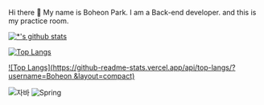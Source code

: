 Hi there 👋 My name is Boheon Park. I am a Back-end developer. and this is my practice room.

[![*'s github stats](https://github-readme-stats.vercel.app/api?username=Boheon)](https://github.com/Boheon)

[![Top Langs](https://github-readme-stats.vercel.app/api/top-langs/?username=Boheon)](https://github.com/Boheon/github-readme-stats)

[![Top Langs](https://github-readme-stats.vercel.app/api/top-langs/?username=Boheon &layout=compact)](https://github.com/Boheon/github-readme-stats)

![자바](https://img.shields.io/badge/-자바-007396?style=flat&logo=Java&logoColor=ffffff)
![Spring](https://img.shields.io/badge/-Spring-6DB33F?style=for-the-badge&logo=Spring&logoColor=white)

